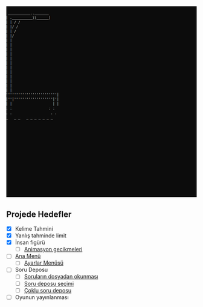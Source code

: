 ![test](./src/learn-console/Learn.Hangman/Assets/gameplay.gif)

## Projede Hedefler
- [x] Kelime Tahmini
- [x] Yanlış tahminde limit
- [x] İnsan figürü
  - [ ] [Animasyon gecikmeleri](work/hangman/animasyon-gecikmeleri.md)
- [ ] [Ana Menü](work/hangman/ana-menu.md)
  - [ ] [Ayarlar Menüsü](work/hangman/ayarlar-menusu.md)
- [ ] Soru Deposu
  - [ ] [Soruların dosyadan okunması](work/hangman/soru-deposu.md)
  - [ ] [Soru deposu seçimi](work/hangman/soru-deposu-secimi.md)
  - [ ] [Çoklu soru deposu](work/hangman/coklu-soru-deposu.md)
- [ ] Oyunun yayınlanması
